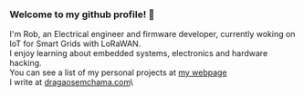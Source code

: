 ### Welcome to my github profile! 👋

I'm Rob, an Electrical engineer and firmware developer,  currently woking on IoT for Smart Grids with LoRaWAN.\
I enjoy learning about embedded systems, electronics and hardware hacking.\
You can see a list of my personal projects at [my webpage](https://www.robsoncouto.com)\
I write at [dragaosemchama.com](https://www.dragaosemchama.com)\

<!--
**robsoncouto/robsoncouto** is a ✨ _special_ ✨ repository because its `README.md` (this file) appears on your GitHub profile.

Here are some ideas to get you started:

- 🔭 I’m currently working on ...
- 🌱 I’m currently learning ...
- 👯 I’m looking to collaborate on ...
- 🤔 I’m looking for help with ...
- 💬 Ask me about ...
- 📫 How to reach me: ...
- 😄 Pronouns: ...
- ⚡ Fun fact: ...
-->
